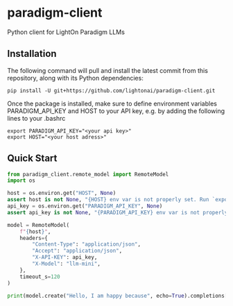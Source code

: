 # paradigm-client
Python client for LightOn Paradigm LLMs

## Installation

The following command will pull and install the latest commit from this repository, along with its Python dependencies:
```
pip install -U git+https://github.com/lightonai/paradigm-client.git
```

Once the package is installed, make sure to define environment variables PARADIGM_API_KEY and HOST to your API key, e.g. by adding the following lines to your .bashrc

```
export PARADIGM_API_KEY="<your api key>"
export HOST="<your host adress>"
```

## Quick Start

```python
from paradigm_client.remote_model import RemoteModel
import os

host = os.environ.get("HOST", None)
assert host is not None, "{HOST} env var is not properly set. Run `export HOST=<value>` in your shell or add it to your `.bashrc`"
api_key = os.environ.get("PARADIGM_API_KEY", None)
assert api_key is not None, "{PARADIGM_API_KEY} env var is not properly set. Run `export PARADIGM_API_KEY=<value>` in your shell or add it to your `.bashrc`"

model = RemoteModel(
    f"{host}", 
    headers={
        "Content-Type": "application/json", 
        "Accept": "application/json",
        "X-API-KEY": api_key,
        "X-Model": "llm-mini",
    },
    timeout_s=120
)

print(model.create("Hello, I am happy because", echo=True).completions[0].output_text)
```
